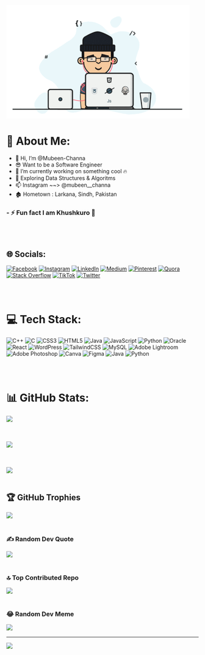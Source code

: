 ![logo](https://github.com/Mubeen-Channa/Mubeen-Channa/blob/main/Github%20Profile%20Giff.gif?raw=true)

# 💫 About Me: 
- 👋 Hi, I’m @Mubeen-Channa
- 😎 Want to be a Software Engineer
- 👀 I’m currently working on something cool 🔥
- 🌱 Exploring Data Structures & Algoritms
- 📫 Instagram ~~> @mubeen__channa
- 🏚️ Hometown : Larkana, Sindh, Pakistan
### - ⚡ Fun fact I am Khushkuro 🥴
<br></br>

## 🌐 Socials:
[![Facebook](https://img.shields.io/badge/Facebook-%231877F2.svg?logo=Facebook&logoColor=white)](https://facebook.com/LEGENDMUBEEN/)
[![Instagram](https://img.shields.io/badge/Instagram-%23E4405F.svg?logo=Instagram&logoColor=white)](https://www.instagram.com/mubeen__channa/)
[![LinkedIn](https://img.shields.io/badge/LinkedIn-%230077B5.svg?logo=linkedin&logoColor=white)](https://www.linkedin.com/in/mubeen-channa-8b312a1ab/)
[![Medium](https://img.shields.io/badge/Medium-12100E?logo=medium&logoColor=white)](https://medium.com/@mubeen__channa)
[![Pinterest](https://img.shields.io/badge/Pinterest-%23E60023.svg?logo=Pinterest&logoColor=white)](https://www.pinterest.com/Mubeen__Channa/)
[![Quora](https://img.shields.io/badge/Quora-%23B92B27.svg?logo=Quora&logoColor=white)](https://www.quora.com/profile/Mubeen-Channa-4)
[![Stack Overflow](https://img.shields.io/badge/-Stackoverflow-FE7A16?logo=stack-overflow&logoColor=white)](https://stackoverflow.com/users/22633194/mubeen-channa)
[![TikTok](https://img.shields.io/badge/TikTok-%23000000.svg?logo=TikTok&logoColor=white)](https://www.tiktok.com/@mubeen__channa)
[![Twitter](https://img.shields.io/badge/Twitter-%231DA1F2.svg?logo=Twitter&logoColor=white)](https://twitter.com/Mubeen__Channa)

<br></br>

# 💻 Tech Stack:
![C++](https://img.shields.io/badge/c++-%2300599C.svg?style=for-the-badge&logo=c%2B%2B&logoColor=white) ![C](https://img.shields.io/badge/c-%2300599C.svg?style=for-the-badge&logo=c&logoColor=white) ![CSS3](https://img.shields.io/badge/css3-%231572B6.svg?style=for-the-badge&logo=css3&logoColor=white) ![HTML5](https://img.shields.io/badge/html5-%23E34F26.svg?style=for-the-badge&logo=html5&logoColor=white) ![Java](https://img.shields.io/badge/java-%23ED8B00.svg?style=for-the-badge&logo=openjdk&logoColor=white) ![JavaScript](https://img.shields.io/badge/javascript-%23323330.svg?style=for-the-badge&logo=javascript&logoColor=%23F7DF1E) ![Python](https://img.shields.io/badge/python-3670A0?style=for-the-badge&logo=python&logoColor=ffdd54) ![Oracle](https://img.shields.io/badge/Oracle-F80000?style=for-the-badge&logo=oracle&logoColor=white) ![React](https://img.shields.io/badge/react-%2320232a.svg?style=for-the-badge&logo=react&logoColor=%2361DAFB) ![WordPress](https://img.shields.io/badge/WordPress-%23117AC9.svg?style=for-the-badge&logo=WordPress&logoColor=white) ![TailwindCSS](https://img.shields.io/badge/tailwindcss-%2338B2AC.svg?style=for-the-badge&logo=tailwind-css&logoColor=white) ![MySQL](https://img.shields.io/badge/mysql-%2300000f.svg?style=for-the-badge&logo=mysql&logoColor=white) ![Adobe Lightroom](https://img.shields.io/badge/Adobe%20Lightroom-31A8FF.svg?style=for-the-badge&logo=Adobe%20Lightroom&logoColor=white) ![Adobe Photoshop](https://img.shields.io/badge/adobe%20photoshop-%2331A8FF.svg?style=for-the-badge&logo=adobe%20photoshop&logoColor=white) ![Canva](https://img.shields.io/badge/Canva-%2300C4CC.svg?style=for-the-badge&logo=Canva&logoColor=white) ![Figma](https://img.shields.io/badge/figma-%23F24E1E.svg?style=for-the-badge&logo=figma&logoColor=white) ![Java](https://img.shields.io/badge/java-%23ED8B00.svg?style=for-the-badge&logo=openjdk&logoColor=white) ![Python](https://img.shields.io/badge/python-3670A0?style=for-the-badge&logo=python&logoColor=ffdd54)

<br></br>

# 📊 GitHub Stats:
![](https://github-readme-stats.vercel.app/api?username=Mubeen-Channa&theme=dark&hide_border=false&include_all_commits=false&count_private=false)<br/>
<br></br>

![](https://github-readme-streak-stats.herokuapp.com/?user=Mubeen-Channa&theme=dark&hide_border=false)<br/>
<br></br>

![](https://github-readme-stats.vercel.app/api/top-langs/?username=Mubeen-Channa&theme=dark&hide_border=false&include_all_commits=false&count_private=false&layout=compact)
<br></br>

## 🏆 GitHub Trophies
![](https://github-profile-trophy.vercel.app/?username=Mubeen-Channa&theme=radical&no-frame=false&no-bg=true&margin-w=4)
<br></br>

### ✍️ Random Dev Quote
![](https://quotes-github-readme.vercel.app/api?type=horizontal&theme=radical)
<br></br>

### 🔝 Top Contributed Repo
![](https://github-contributor-stats.vercel.app/api?username=Mubeen-Channa&limit=5&theme=dark&combine_all_yearly_contributions=true)
<br></br>

### 😂 Random Dev Meme
<img src='https://randommeme-five.vercel.app/' style="height: 400px;"/>

---
[![](https://visitcount.itsvg.in/api?id=Mubeen-Channa&icon=0&color=0)](https://visitcount.itsvg.in)

<!---
Mubeen-Channa/Mubeen-Channa is a ✨ special ✨ repository because its `README.md` (this file) appears on your GitHub profile.
You can click the Preview link to take a look at your changes.
--->

